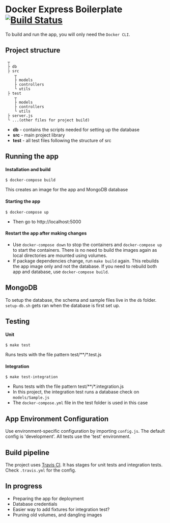 # Docker Express Boilerplate [![Build Status](https://travis-ci.org/kksy/docker-express-boilerplate.svg?branch=master)](https://travis-ci.org/kksy/docker-express-boilerplate)

To build and run the app, you will only need the `Docker CLI`.

## Project structure

```
 ┬
 ├ db
 ├ src
    ┬
    ├ models
    ├ controllers
    └ utils
 ├ test
    ┬
    ├ models
    ├ controllers
    └ utils
 ├ server.js
 └ ...(other files for project build)
```
- **db** - contains the scripts needed for setting up the database
- **src** - main project library
- **test** - all test files following the structure of src

## Running the app

#### Installation and build
```
$ docker-compose build
```
This creates an image for the app and MongoDB database

#### Starting the app
```
$ docker-compose up
```
- Then go to http://localhost:5000

#### Restart the app after making changes
- Use `docker-compose down` to stop the containers and `docker-compose up` to start the containers. There is no need to build the images again as local directories are mounted using volumes.
- If package dependencies change, run `make build` again. This rebuilds the app image only and not the database. If you need to rebuild both app and database, use `docker-compose build`.

## MongoDB
To setup the database, the schema and sample files live in the `db` folder. `setup-db.sh` gets ran when the database is first set up.

## Testing

#### Unit
```
$ make test
```
Runs tests with the file pattern test/**/*.test.js

#### Integration
```
$ make test-integration
```
- Runs tests with the file pattern test/**/*.integration.js
- In this project, the integration test runs a database check on `models/Sample.js`
- The `docker-compose.yml` file in the test folder is used in this case

## App Environment Configuration
Use environment-specific configuration by importing `config.js`. The default config is 'development'. All tests use the 'test' environment.

## Build pipeline
The project uses [Travis CI](https://travis-ci.org/). It has stages for unit tests and integration tests. Check `.travis.yml` for the config.

## In progress
- Preparing the app for deployment
- Database credentials
- Easier way to add fixtures for integration test?
- Pruning old volumes, and dangling images
